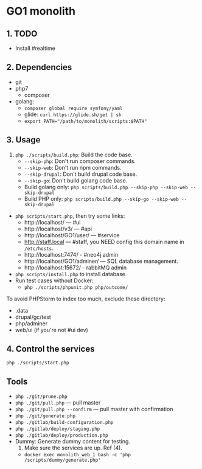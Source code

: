 GO1 monolith
====

## 1. TODO

- Install #realtime 

## 2. Dependencies

- git
- php7
    - composer
- golang:
    - `composer global require symfony/yaml`
    - glide: `curl https://glide.sh/get | sh`
    - `export PATH="/path/to/monolith/scripts:$PATH"`

## 3. Usage

1. `php ./scripts/build.php`: Build the code base.
    - `--skip-php`: Don't run composer commands. 
    - `--skip-web`: Don't run npm commands.
    - `--skip-drupal`: Don't build drupal code base.
    - `--skip-go`: Don't build golang code base.
    - Build golang only: `php scripts/build.php --skip-php --skip-web --skip-drupal`
    - Build PHP only: `php scripts/build.php --skip-go --skip-web --skip-drupal`
- `php scripts/start.php`, then try some links:
    - http://localhost/ — #ui
    - http://localhost/v3/ — #api
    - http://localhost/GO1/user/ — #service
    - http://staff.local — #staff, you NEED config this domain name in `/etc/hosts`.
    - http://localhost:7474/ - #neo4j admin
    - http://localhost/GO1/adminer/ — SQL database management.
    - http://localhost:15672/ - rabbitMQ admin
- `php scripts/install.php` to install database.
- Run test cases without Docker:
    - `php ./scripts/phpunit.php php/outcome/`

To avoid PHPStorm to index too much, exclude these directory:

- .data
- drupal/gc/test
- php/adminer
- web/ui (if you're not #ui dev)

## 4. Control the services

    php ./scripts/start.php

## Tools

- `php ./git/prune.php`
- `php ./git/pull.php` — pull master
- `php ./git/pull.php --confirm` — pull master with confirmation 
- `php ./git/generate.php`
- `php ./gitlab/build-configuration.php`
- `php ./gitlab/deploy/staging.php`
- `php ./gitlab/deploy/production.php`
- Dummy: Generate dummy content for testing.
    1. Make sure the services are up. Ref (4).
    - `docker exec monolith_web_1 bash -c 'php /scripts/dummy/generate.php'`
